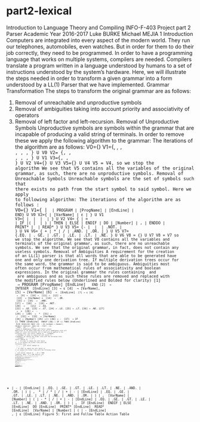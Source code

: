 # part2-lexical

Introduction to Language Theory and Compiling
INFO-F-403
Project part 2
Parser
Academic Year 2016-2017
Luke BURKE
Michael MEJIA
1 Introduction
Computers are integrated into every aspect of the modern world. They run our
telephones, automobiles, even watches. But in order for them to do their job correctly, they need
to be programmed. In order to have a programming language that works on multiple systems,
compilers are needed. Compilers translate a program written in a language understood by
humans to a set of instructions understood by the system’s hardware. Here, we will illustrate the
steps needed in order to transform a given grammar into a form understood by a LL(1) Parser
that we have implemented.
Grammar Transformation
The steps to transform the original grammar are as follows:
1) Removal of unreachable and unproductive symbols
2) Removal of ambiguities taking into account priority and associativity of operators
3) Removal of left factor and left-recursion.
Removal of Unproductive Symbols
Unproductive symbols are symbols within the grammar that are incapable of producing a
valid string of terminals. In order to remove these we apply the following algorithm to the
grammar:
The iterations of the algorithm are as follows:
V0={}
V1={<Vars>, <VarList>, <Code>, <ExprArith>, <Op>, <BinOp>, <Comp>} U V0
V2= {<Program>, <Assign>, <SimpleCond>, <Do>, <Read>, <ExpList>} U V1
V3={<Instruction>, <Cond>, <Print>} U V2
V4={<If>} U V3
V5={} U V4
V5 = V4, so we stop the algorithm
We see that V5 contains all the variables of the original grammar, as such, there are no
unproductive symbols.
Removal of Unreachable Symbols
Unreachable symbols are the set of symbols such that there exists no path from the start
symbol to said symbol. Here we apply to following algorithm:
The iterations of the algorithm are as follows :
V0={<Program>}
V1={<Vars> | <Code> | PROGRAM | [ProgName] | [EndLine] | END} U V0
V2={<VarList> | [VarName] | ε | <Instruction>} U V1
V3={<Assign> | <If> | <Do> | <Print> | <Read>} U V2
V4= {<ExprArith> | = | IF |( | <Cond> | ) | THEN | ELSE | ENDIF | DO | [Number] | , | ENDDO |
PRINT* | <ExpList> | READ* } U V3
V5= {- | <Op> | <BinOp> | .NOT. | <SimpleCond>} U V4
V6= { + | * | / | .AND. | .OR. | <Comp>} U V5
V7= {.EQ. | . GE. | .GT. | .LE. | .LT. | .NE. } U V6
V8 = {} U V7
V8 = V7 so we stop the algorithm.
We see that V8 contains all the variables and terminals of the original grammar, as such, there
are no unreachable symbols.
We see that the original grammar, in fact, does not contain any useless symbols.
Removal of Ambiguities
A requirement for the creation of an LL(1) parser is that all words that are able to be
generated have one and only one derivation tree. If multiple derivation trees occur for the same
word, the grammar is said to be ambiguous. Ambiguities most often occur from mathematical
rules of associativity and boolean expressions. In the original grammar the rules containing
<BinOp> and <Op> are ambiguous and as such these rules are removed and replaced with the
modified rules below (Underlined and Bolded for clarity)
[1] <Program> → PROGRAM [ProgName] [EndLine] <Vars> <Code> END
[2] <Vars> → INTEGER <VarList> [EndLine]
[3] → ε
[4] <VarList> → [VarName], <VarList>
[5] → [VarName]
[6] <Code> → <Instruction> [EndLine] <Code>
[7] → ε
[8] <Instruction> → <Assign>
[9] → <If>
[10] → <Do>
[11] → <Print>
[12] → <Read>
[13] <Assign> → [VarName] = <ExprArith>
[14] <Cond> → <Cond> .OR. <AndCond>
[15] → <AndCond>
[16] <AndCond> → <AndCond> .AND. <EndCond>
[17] → <EndCond>
[18] <EndCond> → <SimpleCond>
[19] → .NOT. <SimpleCond>
[20] <SimpleCond> → <ExprArith> <Comp> <ExprArith>
[21] <Comp> → .EQ.
[22] → .GE.
[23] → .GT.
[24] → .LE.
[25] → .LT.
[26] → .NE.
[27] <ExprArith> → <ExprArith> + <ExprTerm>
[28] → <ExprArith> - <ExprTerm>
[29] → <ExprTerm>
[30] <ExprTerm> → <ExprTerm> * <ExprFact>
[31] → <ExprTerm> / <ExprFact>
[32] → <ExprFact>
[33] <ExprFact> → [VarName]
[34] → [Number]
[35] →(<ExprArith>)
[36] → - <ExprFact>
[37] <If> → IF (<Cond>) THEN [EndLine] <Code> ENDIF
[38] → IF (<Cond>) THEN [EndLine] <Code> ELSE [EndLine]<Code> ENDIF
[39] <Do> → DO [VarName] = [Number], [Number] [EndLine] <Code> ENDDO
[40] <Print> → PRINT*, <ExpList>
[41] <Read> → READ*, <VarList>
[42] <ExpList> → <ExprArith>, <ExpList>
[43] → <ExprArith>
Figure 2: Unambiguous Grammar
Left Factor removal
Application of the above algorithm to our set of unambiguous rules will render all rules
left-factored, but it need only be applied to the following rules:
Left factor removal on <VarList>
<VarList> → [VarName], <VarList>
→ [VarName]
In order to remove the left factor of <VarList> ([VarName]) we replace the former rules with
the following rules:
<VarList> → [VarName] <VarListCont>
<VarListCont> → ,<VarList>
→ ε
Left factor removal on <ExprArith>
<ExprArith> → <ExprArith> + <ExprTerm>
→ <ExprArith> - <ExprTerm>
→ <ExprTerm>
In order to remove the left factor of <ExprArith> (<ExprArith>) we replace the former rules
with the following rules:
<ExprArith> → <ExprArith><SumDiff>
→ <ExprTerm>
<SumDiff> → + <ExprTerm>
→ - <ExprTerm>
Left factor removal on <ExprTerm>
<ExprTerm> → <ExprTerm> * <ExprFact>
→ <ExprTerm> / <ExprFact>
→ <ExprFact>
In order to remove the left factor of <ExprTerm> (<ExprTerm>) we replace the former rules
with the following rules:
<ExprTerm> → <ExprTerm> <ProdDiv>
→<ExprFact>
<ProdDiv> → * <ExprFact>
→ / <ExprFact>
Left factor removal on <If>
<If> → IF (<Cond>) THEN [EndLine] <Code> ENDIF
→ IF (<Cond>) THEN [EndLine] <Code> ELSE [EndLine]<Code> ENDIF
In order to remove the left factor of <If> (IF (<Cond>) THEN [EndLine] <Code>) we replace
the former rules with the following rules:
<If> → IF (<Cond>) THEN [EndLine] <Code><ElIf>
<ElIF> → ENDIF
→ ELSE [EndLine]<Code> ENDIF
Left factor removal on <ExpList>
<ExpList> → <ExprArith>, <ExpList>
→ <ExprArith>
In order to remove the left factor of <ExpList> (<ExprArith>) we replace the former rules with
the following rules:
<ExpList> → <ExprArith> <ExpListCont>
<ExpListCont> → ,<ExpList>
→ ε
After applying the left-factor removal algorithm we get the following grammar with the modified
rule sets highlighted in red:
[1] <Program> → PROGRAM [ProgName] [EndLine] <Vars> <Code> END
[2] <Vars> → INTEGER <VarList> [EndLine]
[3] → ε
[4] <VarList> → [VarName] <VarListCont>
[5] <VarListCont> → ,<VarList>
[6] → ε
[7] <Code> → <Instruction> [EndLine] <Code>
[8] → ε
[9] <Instruction> → <Assign>
[10] → <If>
[11] → <Do>
[12] → <Print>
[13] → <Read>
[14] <Assign> → [VarName] = <ExprArith>
[15] <Cond> → <Cond> .OR. <AndCond>
[16] → <AndCond>
[17] <AndCond> → <AndCond> .AND. <EndCond>
[18] → <EndCond>
[19] <EndCond> → <SimpleCond>
[20] → .NOT. <SimpleCond>
[21] <SimpleCond> → <ExprArith> <Comp> <ExprArith>
[22] <Comp> → .EQ.
[23] → .GE.
[24] → .GT.
[25] → .LE.
[26] → .LT.
[27] → .NE.
[28] <ExprArith> → <ExprArith><SumDiff>
[29] → <ExprTerm>
[30] <SumDiff> → + <ExprTerm>
[31] → - <ExprTerm>
[32] <ExprTerm> → <ExprTerm> <ProdDiv>
[33] →<ExprFact>
[34] <ProdDiv> → * <ExprFact>
[35] → / <ExprFact>
[36] <ExprFact> → [VarName]
[37] → [Number]
[38] →(<ExprArith>)
[39] → - <ExprFact>
[40] <If> → IF (<Cond>) THEN [EndLine] <Code><ElIf>
[41] <ElIF> → ENDIF
[42] → ELSE [EndLine]<Code> ENDIF
[43] <Do> → DO [VarName] = [Number], [Number] [EndLine] <Code> ENDDO
[44] <Print> → PRINT*, <ExpList>
[45] <Read> → READ*, <VarList>
[46] <ExpList> → <ExprArith> <ExpListCont>
[47] <ExpListCont> → ,<ExpList>
[48] → ε
Figure 3: Grammar after left factor removal
Left-recursion removal
Removal of left recursion is required for our parser since it is a top-down parser. If kept in the
grammar, left-recursion could lead to infinite loops in the parser execution, an undesirable effect.
Application of the above algorithm to the latest grammar will remove and replace rules
containing left-recursion. Notably to the following rules:
Removal of left-recursion on :
<Cond> → <Cond> .OR. <AndCond>
→ <AndCond>
Replace these rules by:
<Cond> → <AndCond> <PostCond>
<PostCond> →.OR. <AndCond><PostCond>
→ ε
Removal of left-recursion on :
<AndCond> → <AndCond> .AND. <EndCond>
→ <EndCond>
Replace these rules by:
<AndCond> → <EndCond><PoAndCond>
<PoAndCond> →.AND. <EndCond><PoAndCond>
→ε
Removal of left-recursion on :
<ExprArith> → <ExprArith><SumDiff>
→ <ExprTerm>
Replace these rules by:
<ExprArith> → <ExprTerm><PostExprArith>
<PostExprArith> → <SumDiff><PostExprArith>
→ ε
Removal of left-recursion on :
<ExprTerm> → <ExprTerm> <ProdDiv>
→<ExprFact>
Replace these rules by:
<ExprTerm> → <ExprFact> <PoExprTerm>
<PoExprTerm> → <ProdDiv><PoExprTerm>
→ε
Final Grammar
[1] <Program> → PROGRAM [ProgName] [EndLine] <Vars> <Code> END
[2] <Vars> → INTEGER <VarList> [EndLine]
[3] → ε
[4] <VarList> → [VarName] <VarListCont>
[5] <VarListCont> → ,<VarList>
[6] → ε
[7] <Code> → <Instruction> [EndLine] <Code>
[8] → ε
[9] <Instruction> → <Assign>
[10] → <If>
[11] → <Do>
[12] → <Print>
[13] → <Read>
[14] <Assign> → [VarName] = <ExprArith>
[15] <Cond> → <AndCond> <PostCond>
[16] <PostCond> →.OR. <AndCond><PostCond>
[17] → ε
[18] <AndCond> → <EndCond><PoAndCond>
[19] <PoAndCond> →.AND. <EndCond><PoAndCond>
[20] →ε
[21] <EndCond> → <SimpleCond>
[22] → .NOT. <SimpleCond>
[23] <SimpleCond> → <ExprArith> <Comp> <ExprArith>
[24] <Comp> → .EQ.
[25] → .GE.
[26] → .GT.
[27] → .LE.
[28] → .LT.
[29] → .NE.
[30] <ExprArith> → <ExprTerm><PostExprArith>
[31] <PostExprArith> → <SumDiff><PostExprArith>
[32] → ε
[33] <SumDiff> → + <ExprTerm>
[34] → - <ExprTerm>
[35] <ExprTerm> → <ExprFact> <PoExprTerm>
[36] <PoExprTerm> → <ProdDiv><PoExprTerm>
[37] →ε
[38] <ProdDiv> → * <ExprFact>
[39] → / <ExprFact>
[40] <ExprFact> → [VarName]
[41] → [Number]
[42] →(<ExprArith>)
[43] → - <ExprFact>
[44] <If> → IF (<Cond>) THEN [EndLine] <Code><ElIf>
[45] <ElIF> → ENDIF
[46] → ELSE [EndLine]<Code> ENDIF
[47] <Do> → DO [VarName] = [Number], [Number] [EndLine] <Code> ENDDO
[48] <Print> → PRINT*, <ExpList>
[49] <Read> → READ*, <VarList>
[50] <ExpList> → <ExprArith> <ExpListCont>
[51] <ExpListCont> → ,<ExpList>
[52] → ε
First and Follow
After removal of left-recursion we find a grammar that is ready to be used in a LL(1) top-down
parser. The last step in order to begin programing the parser is to create an action table. In order
to create the action table we compute the First and Follow of all variables in our grammar.
Variable First1() Follow1()
<Program> PROGRAM
<Vars> INTEGER | ε [VarName] | IF | DO | PRINT* |
READ* | END
<VarList> [VarName] [EndLine]
<VarListCont> , | ε [EndLine]
<Code> [VarName] | IF | DO | PRINT* |
READ* | ε
END | ENDIF | ELSE | ENDDO
<Instruction> [VarName] | IF | DO | PRINT* |
READ*
[EndLine]
<Assign> [VarName] [EndLine]
<Cond> [VarName] | [Number] | ( | - | .NOT. )
<PostCond> .OR. | ε )
<AndCond> [VarName] | [Number] | ( | - | .NOT. .OR. | )
<PoAndCond> .AND. | ε .OR. | )
<EndCond> [VarName] | [Number] | ( | - | .NOT. .AND. | .OR. | )
<SimpleCond> [VarName] | [Number] | ( | - .AND. | .OR. | )
<Comp> .EQ. | .GE. | .GT. | .LE. | .LT. | .NE. [VarName] | [Number] | ( | -
<ExprArith> [VarName] | [Number] | ( | - [EndLine] | .EQ. | .GE. | .GT. | .LE. |
.LT. | .NE. | .AND. | .OR. | ) | ,
<PostExprArith> + | - | ε [EndLine] | .EQ. | .GE. | .GT. | .LE. |
.LT. | .NE. | .AND. | .OR. | ) | ,
<SumDiff> + | - + | - | [EndLine] | .EQ. | .GE. | .GT. |
.LE. | .LT. | .NE. | .AND. | .OR. | ) | ,
<ExprTerm> [VarName] | [Number] | ( | - + | - | [EndLine] | .EQ. | .GE. | .GT. |
.LE. | .LT. | .NE. | .AND. | .OR. | ) | ,
<PoExprTerm> * | / | ε
+ | - | [EndLine] | .EQ. | .GE. | .GT. |
.LE. | .LT. | .NE. | .AND. | .OR. | ) | ,
<ProdDiv> * | / * | / | + | - | [EndLine] | .EQ. | .GE. |
.GT. | .LE. | .LT. | .NE. | .AND. | .OR.
| ) | ,
<ExprFact> [VarName] | [Number] | ( | - * | / | + | - | [EndLine] | .EQ. | .GE. |
.GT. | .LE. | .LT. | .NE. | .AND. | .OR.
| ) | ,
<If> IF [EndLine]
<ElIf> ENDIF | ELSE [EndLine]
<Do> DO [EndLine]
<Print> PRINT* [EndLine]
<Read> READ* [EndLine]
<ExpList> [VarName] | [Number] | ( | - [EndLine]
<ExpListCont> , | ε [EndLine]
Figure 5: First and Follow Table
Action Table
